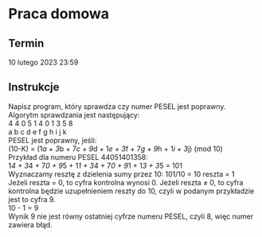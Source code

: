 # Praca domowa
## Termin
10 lutego 2023 23:59
## Instrukcje
Napisz program, który sprawdza czy numer PESEL jest poprawny.<br>
Algorytm sprawdzania jest następujący:<br>
4 4 0 5 1 4 0 1 3 5 8<br>
a b c d e f g h i j k<br>
PESEL jest poprawny, jeśli:<br>
(10-K) = (1*a + 3*b + 7*c + 9*d + 1*e + 3*f + 7*g + 9*h + 1*i + 3*j) (mod 10)<br>
Przykład dla numeru PESEL 44051401358:<br>
1*4 + 3*4 + 7*0 + 9*5 + 1*1 + 3*4 + 7*0 + 9*1 + 1*3 + 3*5 = 101<br>
Wyznaczamy resztę z dzielenia sumy przez 10: 101/10 = 10 reszta = 1<br>
Jeżeli reszta = 0, to cyfra kontrolna wynosi 0. Jeżeli reszta ≠ 0, to cyfra kontrolna będzie
uzupełnieniem reszty do 10, czyli w podanym przykładzie jest to cyfra 9.<br>
10 - 1 = 9<br>
Wynik 9 nie jest równy ostatniej cyfrze numeru PESEL, czyli 8, więc numer zawiera błąd.